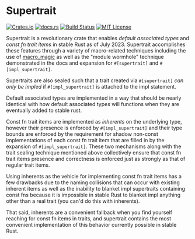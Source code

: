 # Supertrait

[![Crates.io](https://img.shields.io/crates/v/supertrait)](https://crates.io/crates/supertrait)
[![docs.rs](https://img.shields.io/docsrs/supertrait?label=docs)](https://docs.rs/supertrait/latest/supertrait/)
[![Build Status](https://img.shields.io/github/actions/workflow/status/sam0x17/supertrait/ci.yaml)](https://github.com/sam0x17/supertrait/actions/workflows/ci.yaml?query=branch%3Amain)
[![MIT License](https://img.shields.io/github/license/sam0x17/supertrait)](https://github.com/sam0x17/supertrait/blob/main/LICENSE)

Supertrait is a revolutionary crate that enables _default associated types_ and _const fn trait
items_ in stable Rust as of July 2023. Supertrait accomplishes these features through a variety
of macro-related techniques including the use of
[macro_magic](https://crates.io/crates/macro_magic) as well as the "module wormhole" technique
demonstrated in the docs and expansion for `#[supertrait]` and `#[impl_supertrait]`.

Supertraits are also sealed such that a trait created via `#[supertrait]` _can only be impled_
if `#[impl_supertrait]` is attached to the impl statement.

Default associated types are implemented in a way that should be nearly identical with how
default associated types will functions when they are eventually added to stable rust.

Const fn trait items are implemented as _inherents_ on the underlying type, however their
presence is enforced by `#[impl_supertrait]` and their type bounds are enforced by the
requirement for shadow non-const implementations of each const fn trait item that are filled in
by the expansion of `#[impl_supertrait]`. These two mechanisms along with the trait sealing
technique mentioned above collectively ensure that const fn trait items presence and
correctness is enforced just as strongly as that of regular trait items.

Using inherents as the vehicle for implementing const fn trait items has a few
drawbacks due to the naming collisions that can occur with existing inherent items as well as
the inability to blanket impl supertraits containing const fns because it is impossible in
stable Rust to blanket impl anything other than a real trait (you can'd do this with
inherents).

That said, inherents are a convenient fallback when you find yourself reaching for const fn
items in traits, and supertrait contains the most convenient implementation of this behavior
currently possible in stable Rust.
